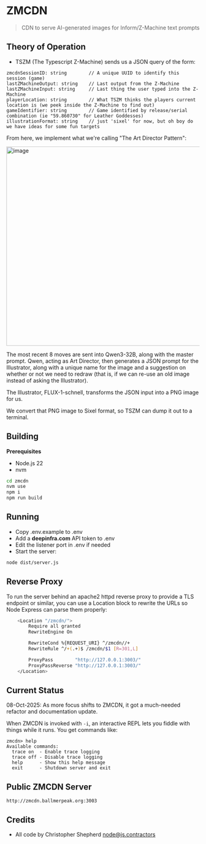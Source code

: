 # ZMCDN

> CDN to serve AI-generated images for Inform/Z-Machine text prompts

## Theory of Operation

- TSZM (The Typescript Z-Machine) sends us a JSON query of the form:
```
zmcdnSessionID: string        // A unique UUID to identify this session (game)
lastZMachineOutput: string    // Last output from the Z-Machine
lastZMachineInput: string     // Last thing the user typed into the Z-Machine
playerLocation: string        // What TSZM thinks the players current location is (we peek inside the Z-Machine to find out)
gameIdentifier: string        // Game identified by release/serial combination (ie "59.860730" for Leather Goddesses)
illustrationFormat: string    // just 'sixel' for now, but oh boy do we have ideas for some fun targets
```

From here, we implement what we're calling "The Art Director Pattern":

<img width="806" height="520" alt="image" src="https://github.com/user-attachments/assets/309c4904-40f4-4d4e-b65d-d7cacb17d46b" />

The most recent 8 moves are sent into Qwen3-32B, along with the master prompt. Qwen, acting as Art Director, then generates a JSON prompt for the Illustrator, along with a unique name for the image and a suggestion on whether or not we need to redraw (that is, if we can re-use an old image instead of asking the Illustrator).

The Illustrator, FLUX-1-schnell, transforms the JSON input into a PNG image for us.

We convert that PNG image to Sixel format, so TSZM can dump it out to a terminal.

## Building

**Prerequisites**
- Node.js 22
- nvm

```bash
cd zmcdn
nvm use
npm i
npm run build
```

## Running

- Copy .env.example to .env
- Add a **deepinfra.com** API token to .env
- Edit the listener port in .env if needed
- Start the server:

```bash
node dist/server.js
```

## Reverse Proxy

To run the server behind an apache2 httpd reverse proxy to provide a TLS endpoint or similar, you can use a Location block to rewrite the URLs so Node Express can parse them properly:

```bash
    <Location "/zmcdn/">
        Require all granted
        RewriteEngine On

        RewriteCond %{REQUEST_URI} ^/zmcdn//+
        RewriteRule ^/+(.+)$ /zmcdn/$1 [R=301,L]

        ProxyPass        "http://127.0.0.1:3003/"
        ProxyPassReverse "http://127.0.0.1:3003/"
    </Location>
```

## Current Status
08-Oct-2025: As more focus shifts to ZMCDN, it got a much-needed refactor and documentation update.

When ZMCDN is invoked with `-i`, an interactive REPL lets you fiddle with things while it runs. You get commands like:
```
zmcdn> help
Available commands:
  trace on  - Enable trace logging
  trace off - Disable trace logging
  help      - Show this help message
  exit      - Shutdown server and exit
```

## Public ZMCDN Server

`http://zmcdn.ballmerpeak.org:3003`

## Credits
- All code by Christopher Shepherd <node@js.contractors>
